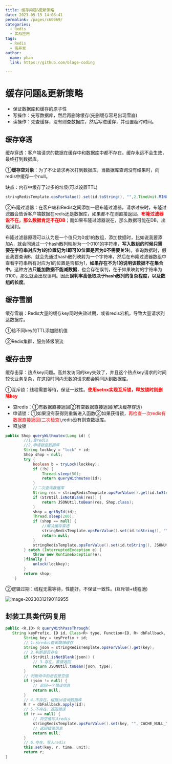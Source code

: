 ```yaml
---
title: 缓存问题&更新策略
date: 2023-05-15 14:08:41
permalink: /pages/c60969/
categories: 
  - Redis
  - 实战应用
tags: 
  - Redis
  - 高并发
author: 
  name: phan
  link: https://github.com/blage-coding

---
```

# 缓存问题&更新策略

- 保证数据库和缓存的原子性
- 写操作：先写数据库，然后再删除缓存(先删缓存容易出现雪崩)
- 读操作：先查缓存，没有则查数据库，然后写进缓存，并设置超时时间。

## 缓存穿透

缓存穿透：客户端请求的数据在缓存中和数据库中都不存在。缓存永远不会生效，最终打到数据库。

①**缓存空对象**：为了不让请求再次打到数据库，当数据库查询没有结果时，向redis中缓存一个null。

缺点：内存中缓存了过多的垃圾(可以设置TTL)

```java
stringRedisTemplate.opsForValue().set(id.toString(), "",2,TimeUnit.MINUTES);
```

②布隆过滤器：在客户端和Redis之间添加一层布隆过滤器，请求过来时，布隆过滤器会告诉客户端数据在redis还是数据库，如果都不在则直接返回。<font color="red">**布隆过滤器说不在，那么数据肯定不在DB**</font>；而如果布隆过滤器说在，那么数据可能在DB，出现误判。

布隆过滤器原理可以认为是一个值只为0或1的数组，添加数据时，比如说我要添加A，就会同通过一个hash散列映射为一个0101的字符串，**写入数组的时候只需要在字符串对应为1的位置记为1即可(0位置是否为0不需要关注**)。查询数据时，假设我要查询B，就会先通过hash散列映射为一个字符串，然后在布隆过滤器数组中查看字符串所有对应为1的位置是否都为1，**如果存在不为1的说明该数据不在集合中**。这种方法**只能加数据不能减数据**，也会存在误判，在于如果映射的字符串为0100，那么就会出现误判。因此**误判率高低取决于hash散列的复杂程度，以及数组的长度**。

## 缓存雪崩

缓存雪崩：Redis大量的缓存key同时失效过期，或者redis宕机，导致大量请求到达数据库。

①给不同key的TTL添加随机值

②Redis集群，服务降级限流

## 缓存击穿

缓存击穿：热点key问题。高并发访问的key失效了，并且这个热点key请求的时间较长业务复杂，在这段时间内无数的请求都会瞬间达到数据库。

①互斥锁：线程需要等待，保证一致性。<font color="red">**使用setnx实现互斥锁，释放锁时则删除key**</font>

- 查redis：①有数据直接返回②有空数据直接返回(解决缓存穿透)
- 申请锁：①如果没有获得则重新进入函数②如果获得锁，<font color="red">再检查一次redis有数据直接返回(二次检查)</font>,redis没有则查数据库。
- 释放锁

```java
public Shop queryWithmutex(Long id) {
        //1.查redis
        //2.申请锁查数据库
        String lockkey = "lock" + id;
        Shop shop = null;
        try {
            boolean b = tryLock(lockkey);
            if (!b) {
                Thread.sleep(50);
                return queryWithmutex(id);
            }
            //二次查询数据库
            String res = stringRedisTemplate.opsForValue().get(id.toString());
            if (StrUtil.isNotBlank(res)) {
                return JSONUtil.toBean(res, Shop.class);
            }
            shop = getById(id);
            Thread.sleep(200);
            if (shop == null) {
                //解决缓存穿透
                stringRedisTemplate.opsForValue().set(id.toString(), "",2,TimeUnit.MINUTES);
                return null;
            }
            stringRedisTemplate.opsForValue().set(id.toString(), JSONUtil.toJsonStr(shop), 30, TimeUnit.MINUTES);
        } catch (InterruptedException e) {
            throw new RuntimeException(e);
        }finally {
            unlock(lockkey);
        }
        return shop;
    }
```

②逻辑过期：线程无需等待，性能好。不保证一致性。(互斥锁+线程池)

![image-20230312190116955](https://jsd.cdn.zzko.cn/gh/blage-coding/picx-images-hosting@master/20230515/image-20230312190116955.3eednhkfse80.webp)

## 封装工具类代码复用

```java
public <R,ID> R queryWithPassThrough(
   String keyPrefix, ID id, Class<R> type, Function<ID, R> dbFallback, Long time, TimeUnit unit){
        String key = keyPrefix + id;
        // 1.从redis查询商铺缓存
        String json = stringRedisTemplate.opsForValue().get(key);
        // 2.判断是否存在
        if (StrUtil.isNotBlank(json)) {
            // 3.存在，直接返回
            return JSONUtil.toBean(json, type);
        }
        // 判断命中的是否是空值
        if (json != null) {
            // 返回一个错误信息
            return null;
        }
        // 4.不存在，根据id查询数据库
        R r = dbFallback.apply(id);
        // 5.不存在，返回错误
        if (r == null) {
            // 将空值写入redis
            stringRedisTemplate.opsForValue().set(key, "", CACHE_NULL_TTL, TimeUnit.MINUTES);
            // 返回错误信息
            return null;
        }
        // 6.存在，写入redis
        this.set(key, r, time, unit);
        return r;
}
```
